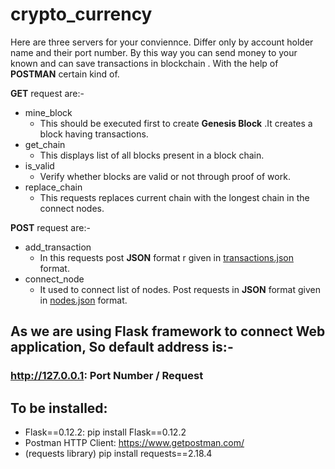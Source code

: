 # crypto_currency
Here are three servers for your conviennce. Differ only by account holder name and their port number.
By this way you can send money to your known and can save transactions in blockchain .
With the help of __POSTMAN__ certain kind of.

__GET__ request are:-
+ mine_block
  * This should be executed first to create __Genesis Block__ .It creates a block having transactions. 
+ get_chain
  * This displays list of all blocks present in a block chain.
+ is_valid
  * Verify whether blocks are valid or not through proof of work.
+ replace_chain
  * This requests replaces current chain with the longest chain in the connect nodes.

 __POST__ request are:-
- add_transaction
  * In this requests post __JSON__ format r given in [transactions.json](/transactions.json) format.
- connect_node
  * It used to connect list of nodes. Post requests in __JSON__ format given in [nodes.json](/nodes.json) format.  

## As we are using __Flask__ framework to connect Web application, So default address is:-
### http://127.0.0.1: __Port Number__ / __Request__

## To be installed:
+ Flask==0.12.2: pip install Flask==0.12.2
+ Postman HTTP Client: https://www.getpostman.com/
+ (requests library) pip install requests==2.18.4
